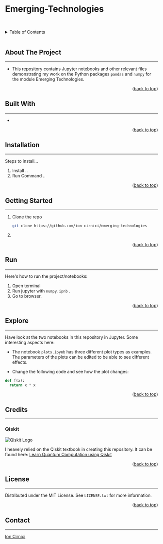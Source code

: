 <div id="top"></div>

# Emerging-Technologies

<!-- PROJECT LOGO -->
<br />
<div align="center">
  <a href="https://github.com/ion-cirnici/emerging-technologies">
  </a>

  <p align="center"></p>
</div>

<!--  LOGO -->


<!-- TABLE OF CONTENTS -->
<details>
  <summary>Table of Contents</summary>
  <ol>
    <li><a href="#about-the-project">About The Project</a></li>
      <li><a href="#built-with">Built With</a></li>
      <li><a href="#installation">Installation</a></li>
      <li><a href="#getting-started">Getting Started</a></li>    
      <li><a href="#run">Run</a></li>
      <li><a href="#license">License</a></li>    
      <li><a href="#contact">Contact</a></li>
  </ol>
</details>
<br>

<!-- ABOUT THE PROJECT -->
## About The Project
___


* This repository contains Jupyter notebooks and other relevant files demonstrating my work on the Python packages `pandas` and `numpy` for the module Emerging Technologies.


<p align="right">(<a href="#top">back to top</a>)</p>

<!-- BUID WITH -->
## Built With
___


*

<p align="right">(<a href="#top">back to top</a>)</p>

<!-- INSTALATION -->
## Installation
___
Steps to install...
1. Install ..
2. Run Command ..


<p align="right">(<a href="#top">back to top</a>)</p>

<!-- GETTING STARTED -->
## Getting Started
___

1. Clone the repo
   ```sh
   git clone https://github.com/ion-cirnici/emerging-technologies
   
   ```
2. 

<p align="right">(<a href="#top">back to top</a>)</p>

<!-- RUN -->
## Run
___
Here's how to run the project/notebooks:
1. Open terminal
2. Run jupyter with `numpy.ipnb` .
3. Go to browser.

<p align="right">(<a href="#top">back to top</a>)</p>

<!-- EXPLORE -->
## Explore
___
Have look at the two notebooks in this repository in Jupyter.
Some interesting aspects here:
- The notebook `plots.ipynb` has three different plot types as examples. The parameters of the plots can be edited to be able to see different effects.

- Change the following code and see how the plot changes:

```python
def f(x):
  return x * x
  ```

<p align="right">(<a href="#top">back to top</a>)</p>


<!-- CREDITS -->
## Credits
___
### Qiskit

![Qiskit Logo](https://qiskit.org/textbook/assets/images/logo_qiskit_purple_new.svg)


I heavely relied on the Qiskit textbook in creating this repository. It can be found here: [Learn Quantum Computation using Qiskit](https://qiskit.org/textbook/preface.html)  

<p align="right">(<a href="#top">back to top</a>)</p>


<!-- LICENSE -->
## License
___

Distributed under the MIT License. See `LICENSE.txt` for more information.

<p align="right">(<a href="#top">back to top</a>)</p>

<!-- CONTACT -->
## Contact
___

[Ion Cirnici](G00374920@gmit.ie)
